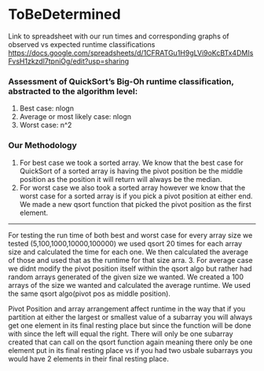 # ToBeDetermined
Link to spreadsheet with our run times and corresponding graphs of observed vs expected runtime classifications
https://docs.google.com/spreadsheets/d/1CFRATGu1H9gLVi9oKcBTx4DMIsFvsH1zkzdl7tpniOg/edit?usp=sharing

### Assessment of QuickSort’s Big-Oh runtime classification, abstracted to the algorithm level:
1. Best case: nlogn
2. Average or most likely case: nlogn
3. Worst case: n^2

### Our Methodology
1. For best case we took a sorted array. We know that the best case for QuickSort of a sorted array is having the pivot
position be the middle position as the position it will return will always be the median.
2. For worst case we also took a sorted array however we know that the worst case for a sorted array is if you pick a pivot
position at either end. We made a new qsort function that picked the pivot position as the first element.
----
For testing the run time of both best and worst case for every array size we tested (5,100,1000,10000,100000) we used qsort
20 times for each array size and calculated the time for each one. We then calculated the average of those and used that as 
the runtime for that size arra.
3. For average case we didnt modify the pivot position itself within the qsort algo but rather had random arrays generated of 
the given size we wanted. We created a 100 arrays of the size we wanted and calculated the average runtime. We used the same 
qsort algo(pivot pos as middle position).

Pivot Position and array arrangement affect runtime in the way that if you partition at either the largest or smallest value 
of a subarray you will always get one element in its final resting place but since the function will be done with since the
left will equal the right. There will only be one subarray created that can call on the qsort function again meaning there
only be one element put in its final resting place vs if you had two usbale subarrays you would have 2 elements in their final 
resting place.
